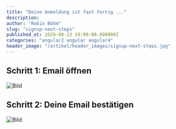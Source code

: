 ```yaml
---
title: "Deine Anmeldung ist fast fertig ..."
description:
author: "Robin Böhm"
slug: "signup-next-steps"
published_at: 2020-08-23 10:00:00.000000Z
categories: "angular2 angular angular4"
header_image: "/artikel/header_images/signup-next-steps.jpg"
---
```


## Schritt 1: Email öffnen
![Bild](medium_signup-step1.png?v=63642463898)
## Schritt 2: Deine Email bestätigen
![Bild](medium_signup-step2.png?v=63642463862)
